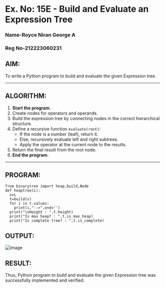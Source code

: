 # Ex. No: 15E - Build and Evaluate an Expression Tree
### Name-Royce Niran George A
### Reg No-212223060231

## AIM:
To write a Python program to build and evaluate the given Expression tree.

---

## ALGORITHM:

1. **Start the program.**
2. Create nodes for operators and operands.
3. Build the expression tree by connecting nodes in the correct hierarchical structure.
4. Define a recursive function `evaluate(root)`:
   - If the node is a number (leaf), return it.
   - Else, recursively evaluate left and right subtrees.
   - Apply the operator at the current node to the results.
5. Return the final result from the root node.
6. **End the program.**

---

## PROGRAM:

```
from binarytree import heap,build,Node
def heaptree(L):
  x=L
  t=build(x)
  for i in t.values:
    print(i,"-->",end='')
  print("\nHeight : ",t.height)
  print("Is max heap? : ",t.is_max_heap)
  print("Is complete tree? : ",t.is_complete)

```

## OUTPUT:
![image](https://github.com/user-attachments/assets/7b47d030-1224-4604-b300-a9ce26c9e934)


## RESULT:
Thus, Python program to build and evaluate the given Expression tree was successfully implemented and verified.
